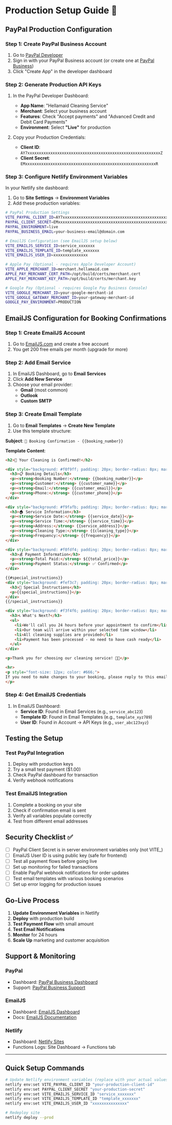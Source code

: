 # Production Setup Guide 🚀

## PayPal Production Configuration

### Step 1: Create PayPal Business Account
1. Go to [PayPal Developer](https://developer.paypal.com/)
2. Sign in with your PayPal Business account (or create one at [PayPal Business](https://www.paypal.com/us/webapps/mpp/account-selection))
3. Click "Create App" in the developer dashboard

### Step 2: Generate Production API Keys
1. In the PayPal Developer Dashboard:
   - **App Name**: "Hellamaid Cleaning Service"
   - **Merchant**: Select your business account
   - **Features**: Check "Accept payments" and "Advanced Credit and Debit Card Payments"
   - **Environment**: Select **"Live"** for production

2. Copy your Production Credentials:
   - **Client ID**: `AY7xxxxxxxxxxxxxxxxxxxxxxxxxxxxxxxxxxxxxxxxxxxxxxxxxxxxxxxxxxZ`
   - **Client Secret**: `EMxxxxxxxxxxxxxxxxxxxxxxxxxxxxxxxxxxxxxxxxxxxxxxxxxxxxxxxxxR`

### Step 3: Configure Netlify Environment Variables

In your Netlify site dashboard:
1. Go to **Site Settings** → **Environment Variables**
2. Add these production variables:

```bash
# PayPal Production Settings
VITE_PAYPAL_CLIENT_ID=AY7xxxxxxxxxxxxxxxxxxxxxxxxxxxxxxxxxxxxxxxxxxxxxxxxxxxxxxxxxxZ
PAYPAL_CLIENT_SECRET=EMxxxxxxxxxxxxxxxxxxxxxxxxxxxxxxxxxxxxxxxxxxxxxxxxxxxxxxxxxR
PAYPAL_ENVIRONMENT=live
PAYPAL_BUSINESS_EMAIL=your-business-email@domain.com

# EmailJS Configuration (see EmailJS setup below)
VITE_EMAILJS_SERVICE_ID=service_xxxxxxx
VITE_EMAILJS_TEMPLATE_ID=template_xxxxxxx
VITE_EMAILJS_USER_ID=xxxxxxxxxxxxxxx

# Apple Pay (Optional - requires Apple Developer Account)
VITE_APPLE_MERCHANT_ID=merchant.hellamaid.com
APPLE_PAY_MERCHANT_CERT_PATH=/opt/build/certs/merchant.cert
APPLE_PAY_MERCHANT_KEY_PATH=/opt/build/certs/merchant.key

# Google Pay (Optional - requires Google Pay Business Console)
VITE_GOOGLE_MERCHANT_ID=your-google-merchant-id
VITE_GOOGLE_GATEWAY_MERCHANT_ID=your-gateway-merchant-id
GOOGLE_PAY_ENVIRONMENT=PRODUCTION
```

## EmailJS Configuration for Booking Confirmations

### Step 1: Create EmailJS Account
1. Go to [EmailJS.com](https://www.emailjs.com/) and create a free account
2. You get 200 free emails per month (upgrade for more)

### Step 2: Add Email Service
1. In EmailJS Dashboard, go to **Email Services**
2. Click **Add New Service**
3. Choose your email provider:
   - **Gmail** (most common)
   - **Outlook**
   - **Custom SMTP**

### Step 3: Create Email Template
1. Go to **Email Templates** → **Create New Template**
2. Use this template structure:

**Subject**: `🎉 Booking Confirmation - {{booking_number}}`

**Template Content**:
```html
<h2>🎉 Your Cleaning is Confirmed!</h2>

<div style="background: #f0f9ff; padding: 20px; border-radius: 8px; margin: 20px 0;">
  <h3>📋 Booking Details</h3>
  <p><strong>Booking Number:</strong> {{booking_number}}</p>
  <p><strong>Customer:</strong> {{customer_name}}</p>
  <p><strong>Email:</strong> {{customer_email}}</p>
  <p><strong>Phone:</strong> {{customer_phone}}</p>
</div>

<div style="background: #f9fafb; padding: 20px; border-radius: 8px; margin: 20px 0;">
  <h3>🏠 Service Information</h3>
  <p><strong>Service Date:</strong> {{service_date}}</p>
  <p><strong>Service Time:</strong> {{service_time}}</p>
  <p><strong>Address:</strong> {{service_address}}</p>
  <p><strong>Cleaning Type:</strong> {{cleaning_type}}</p>
  <p><strong>Frequency:</strong> {{frequency}}</p>
</div>

<div style="background: #f0fdf4; padding: 20px; border-radius: 8px; margin: 20px 0;">
  <h3>💰 Payment Information</h3>
  <p><strong>Total Paid:</strong> ${{total_price}}</p>
  <p><strong>Payment Status:</strong> ✅ Confirmed</p>
</div>

{{#special_instructions}}
<div style="background: #fef3c7; padding: 20px; border-radius: 8px; margin: 20px 0;">
  <h3>📝 Special Instructions</h3>
  <p>{{special_instructions}}</p>
</div>
{{/special_instructions}}

<div style="background: #f3f4f6; padding: 20px; border-radius: 8px; margin: 20px 0;">
  <h3>📞 What's Next?</h3>
  <ul>
    <li>We'll call you 24 hours before your appointment to confirm</li>
    <li>Our team will arrive within your selected time window</li>
    <li>All cleaning supplies are provided</li>
    <li>Payment has been processed - no need to have cash ready</li>
  </ul>
</div>

<p>Thank you for choosing our cleaning service! 🧹✨</p>

<hr>
<p style="font-size: 12px; color: #666;">
If you need to make changes to your booking, please reply to this email or call us at (555) 123-4567.
</p>
```

### Step 4: Get EmailJS Credentials
1. In EmailJS Dashboard:
   - **Service ID**: Found in Email Services (e.g., `service_abc123`)
   - **Template ID**: Found in Email Templates (e.g., `template_xyz789`)
   - **User ID**: Found in Account → API Keys (e.g., `user_abc123xyz`)

## Testing the Setup

### Test PayPal Integration
1. Deploy with production keys
2. Try a small test payment ($1.00)
3. Check PayPal dashboard for transaction
4. Verify webhook notifications

### Test EmailJS Integration
1. Complete a booking on your site
2. Check if confirmation email is sent
3. Verify all variables populate correctly
4. Test from different email addresses

## Security Checklist ✅

- [ ] PayPal Client Secret is in server environment variables only (not VITE_)
- [ ] EmailJS User ID is using public key (safe for frontend)
- [ ] Test all payment flows before going live
- [ ] Set up monitoring for failed transactions
- [ ] Enable PayPal webhook notifications for order updates
- [ ] Test email templates with various booking scenarios
- [ ] Set up error logging for production issues

## Go-Live Process

1. **Update Environment Variables** in Netlify
2. **Deploy** with production build
3. **Test Payment Flow** with small amount
4. **Test Email Notifications**
5. **Monitor** for 24 hours
6. **Scale Up** marketing and customer acquisition

## Support & Monitoring

### PayPal
- Dashboard: [PayPal Business Dashboard](https://www.paypal.com/businessmanage/account/)
- Support: [PayPal Business Support](https://www.paypal.com/us/smarthelp/contact-us)

### EmailJS
- Dashboard: [EmailJS Dashboard](https://dashboard.emailjs.com/)
- Docs: [EmailJS Documentation](https://www.emailjs.com/docs/)

### Netlify
- Dashboard: [Netlify Sites](https://app.netlify.com/)
- Functions Logs: Site Dashboard → Functions tab

---

## Quick Setup Commands

```bash
# Update Netlify environment variables (replace with your actual values)
netlify env:set VITE_PAYPAL_CLIENT_ID "your-production-client-id"
netlify env:set PAYPAL_CLIENT_SECRET "your-production-secret"
netlify env:set VITE_EMAILJS_SERVICE_ID "service_xxxxxxx"
netlify env:set VITE_EMAILJS_TEMPLATE_ID "template_xxxxxxx"
netlify env:set VITE_EMAILJS_USER_ID "xxxxxxxxxxxxxxx"

# Redeploy site
netlify deploy --prod
```
